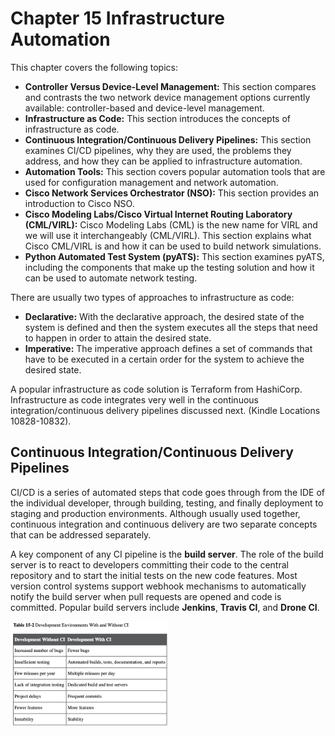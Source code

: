 # Chapter 15 Infrastructure Automation  

This chapter covers the following topics:  
* **Controller Versus Device-Level Management:** This section compares and contrasts the two network device management options currently available: controller-based and device-level management.  
* **Infrastructure as Code:** This section introduces the concepts of infrastructure as code.  
* **Continuous Integration/Continuous Delivery Pipelines:** This section examines CI/CD pipelines, why they are used, the problems they address, and how they can be applied to infrastructure automation.  
* **Automation Tools:** This section covers popular automation tools that are used for configuration management and network automation.  
* **Cisco Network Services Orchestrator (NSO):** This section provides an introduction to Cisco NSO.  
* **Cisco Modeling Labs/Cisco Virtual Internet Routing Laboratory (CML/VIRL):** Cisco Modeling Labs (CML) is the new name for VIRL and we will use it interchangeably (CML/VIRL). This section explains what Cisco CML/VIRL is and how it can be used to build network simulations.  
* **Python Automated Test System (pyATS):** This section examines pyATS, including the components that make up the testing solution and how it can be used to automate network testing.  

There are usually two types of approaches to infrastructure as code:  
 
* **Declarative:** With the declarative approach, the desired state of the system is defined and then the system executes all the steps that need to happen in order to attain the desired state. 
* **Imperative:** The imperative approach defines a set of commands that have to be executed in a certain order for the system to achieve the desired state.  

A popular infrastructure as code solution is Terraform from HashiCorp. Infrastructure as code integrates very well in the continuous integration/continuous delivery pipelines discussed next. 
(Kindle Locations 10828-10832).  


## Continuous Integration/Continuous Delivery Pipelines  

CI/CD is a series of automated steps that code goes through from the IDE of the individual developer, through building, testing, and finally deployment to staging and production environments. Although usually used together, continuous integration and continuous delivery are two separate concepts that can be addressed separately.  

A key component of any CI pipeline is the **build server**. The role of the build server is to react to developers committing their code to the central repository and to start the initial tests on the new code features. Most version control systems support webhook mechanisms to automatically notify the build server when pull requests are opened and code is committed. Popular build servers include **Jenkins**, **Travis CI**, and **Drone CI**.  

<p align="left" width="100%">
    <img width="50%" src="https://github.com/rikosintie/DevNetAssoc/blob/main/chapter15/images/ch15-Dev-Environments.png"> 
</p>  

